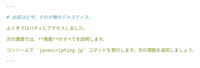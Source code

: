 ```yaml
---

# 出前はピザ、それが俺のジャスティス。

よくぞプロパティにアクセスしました。

次の課題では、**関数**のすべてを説明します。

コンソールで `javascripting-jp` コマンドを実行します。次の課題を選択しましょう。

---
```

